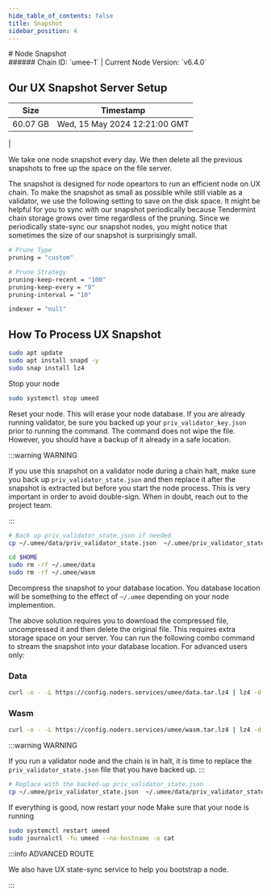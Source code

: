 ```yaml
---
hide_table_of_contents: false
title: Snapshot
sidebar_position: 4
---
```


<div class="h1-with-icon icon-umee">
# Node Snapshot
</div>
###### Chain ID: `umee-1` | Current Node Version: `v6.4.0`

## Our UX Snapshot Server Setup

| Size   | Timestamp   |
|--------|-------------|
| 60.07 GB | Wed, 15 May 2024 12:21:00 GMT |


We take one node snapshot every day. We then delete all the previous snapshots to free up the space on the file server.

The snapshot is designed for node opeartors to run an efficient node on UX chain. To make the snapshot as small as possible while still viable as a validator, we use the following setting to save on the disk space. It might be helpful for you to sync with our snapshot periodically because Tendermint chain storage grows over time regardless of the pruning. Since we periodically state-sync our snapshot nodes, you might notice that sometimes the size of our snapshot is surprisingly small.

```bash title="app.toml"
# Prune Type
pruning = "custom"

# Prune Strategy
pruning-keep-recent = "100"
pruning-keep-every = "0"
pruning-interval = "10"
```

```bash title="config.toml"
indexer = "null"
```

## How To Process UX Snapshot
```bash
sudo apt update
sudo apt install snapd -y
sudo snap install lz4
```

Stop your node
```bash
sudo systemctl stop umeed
```
Reset your node. This will erase your node database. If you are already running validator, be sure you backed up your `priv_validator_key.json` prior to running the command. The command does not wipe the file. However, you should have a backup of it already in a safe location.

:::warning WARNING

If you use this snapshot on a validator node during a chain halt, make sure you back up `priv_validator_state.json` and then replace it after the snapshot is extracted but before you start the node process. This is very important in order to avoid double-sign. When in doubt, reach out to the project team.

:::

```bash
# Back up priv_validator_state.json if needed
cp ~/.umee/data/priv_validator_state.json  ~/.umee/priv_validator_state.json

cd $HOME
sudo rm -rf ~/.umee/data
sudo rm -rf ~/.umee/wasm
```

Decompress the snapshot to your database location. You database location will be something to the effect of `~/.umee` depending on your node implemention.

The above solution requires you to download the compressed file, uncompressed it and then delete the original file. This requires extra storage space on your server. You can run the following combo command to stream the snapshot into your database location. For advanced users only:
### Data
```bash
curl -o - -L https://config.noders.services/umee/data.tar.lz4 | lz4 -d | tar -x -C ~/.umee
```
### Wasm
```bash
curl -o - -L https://config.noders.services/umee/wasm.tar.lz4 | lz4 -d | tar -x -C ~/.umee
```

:::warning WARNING

If you run a validator node and the chain is in halt, it is time to replace the `priv_validator_state.json` file that you have backed up.
:::

```bash
# Replace with the backed-up priv_validator_state.json
cp ~/.umee/priv_validator_state.json  ~/.umee/data/priv_validator_state.json
```

If everything is good, now restart your node
Make sure that your node is running

```bash
sudo systemctl restart umeed
sudo journalctl -fu umeed --no-hostname -o cat
```

:::info ADVANCED ROUTE

We also have UX state-sync service to help you bootstrap a node.

:::
